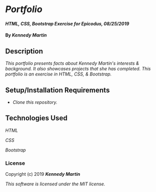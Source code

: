 # _Portfolio_

#### _HTML, CSS, Bootstrap Exercise for Epicodus, 08/25/2019_

#### By _**Kennedy Martin**_

## Description

_This portfolio presents facts about Kennedy Martin's interests & background. It also showcases projects that she has completed. This portfolio is an exercise in HTML, CSS, & Bootstrap._

## Setup/Installation Requirements

* _Clone this repository._

## Technologies Used

_HTML_

_CSS_

_Bootstrap_

### License

Copyright (c) 2019 **_Kennedy Martin_**

*This software is licensed under the MIT license.*

